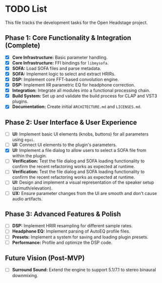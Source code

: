 # TODO List

This file tracks the development tasks for the Open Headstage project.

## Phase 1: Core Functionality & Integration (Complete)

- [x] **Core Infrastructure:** Basic parameter handling.
- [x] **Core Infrastructure:** FFI bindings for `libmysofa`.
- [x] **SOFA:** Load SOFA files and parse metadata.
- [x] **SOFA:** Implement logic to select and extract HRIRs.
- [x] **DSP:** Implement core FFT-based convolution engine.
- [x] **DSP:** Implement IIR parametric EQ for headphone correction.
- [x] **Integration:** Integrate all modules into a functional processing chain.
- [x] **Build System:** Set up and validate the build process for CLAP and VST3 plugins.
- [x] **Documentation:** Create initial `ARCHITECTURE.md` and `LICENSES.md`.

## Phase 2: User Interface & User Experience

- [ ] **UI:** Implement basic UI elements (knobs, buttons) for all parameters using `egui`.
- [ ] **UI:** Connect UI elements to the plugin's parameters.
- [x] **UI:** Implement a file dialog to allow users to select a SOFA file from within the plugin.
- [ ] **Verification:** Test the file dialog and SOFA loading functionality to confirm the recent refactoring works as expected at runtime.
- [ ] **Verification:** Test the file dialog and SOFA loading functionality to confirm the recent refactoring works as expected at runtime.
- [ ] **UI:** Design and implement a visual representation of the speaker setup (azimuth/elevation).
- [ ] **UX:** Ensure parameter changes from the UI are smooth and don't cause audio artifacts.

## Phase 3: Advanced Features & Polish

- [ ] **DSP:** Implement HRIR resampling for different sample rates.
- [ ] **Headphone EQ:** Implement parsing of AutoEQ profile files.
- [ ] **Presets:** Implement a system for saving and loading plugin presets.
- [ ] **Performance:** Profile and optimize the DSP code.

## Future Vision (Post-MVP)

- [ ] **Surround Sound:** Extend the engine to support 5.1/7.1 to stereo binaural downmixing.
